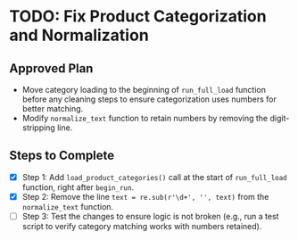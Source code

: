 # TODO: Fix Product Categorization and Normalization

## Approved Plan
- Move category loading to the beginning of `run_full_load` function before any cleaning steps to ensure categorization uses numbers for better matching.
- Modify `normalize_text` function to retain numbers by removing the digit-stripping line.

## Steps to Complete
- [x] Step 1: Add `load_product_categories()` call at the start of `run_full_load` function, right after `begin_run`.
- [x] Step 2: Remove the line `text = re.sub(r'\d+', '', text)` from the `normalize_text` function.
- [ ] Step 3: Test the changes to ensure logic is not broken (e.g., run a test script to verify category matching works with numbers retained).
